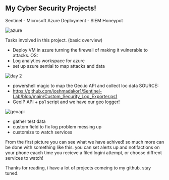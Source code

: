 ## My Cyber Security Projects!

Sentinel - Microsoft Azure Deployment - SIEM Honeypot

![azure](https://user-images.githubusercontent.com/101017533/160874894-6c74baaf-b682-4c16-98f4-4c37670c6608.png)

Tasks involved in this project. (basic overview)

- Deploy VM in azure turning the firewall of making it vulnerable to attacks. OS: 
- Log analytics workspace for azure 
- set up azure sential to map attacks and data

 
![day 2](https://user-images.githubusercontent.com/101017533/160866599-d8facf6e-0cd9-4455-bf54-b7381d8da604.png)

- powershell magic to map the Geo.io API and collect loc data SOURCE:
- https://github.com/joshmadakor1/Sentinel-Lab/blob/main/Custom_Security_Log_Exporter.ps1
- GeoIP API + ps1 script and we have our geo logger!

![geoapi](https://user-images.githubusercontent.com/101017533/160871319-04a0f7b5-26cb-49bf-8237-36c774822db5.png)

- gather test data 
- custom field to fix log problem messing up
- customize to watch services 

 From the first picture you can see what we have achived! so much more can be done with something like this. you can set alerts up and notifactions on your phone eaach time you recieve a filed logini attempt, or choose diffrent services to watch! 

Thanks for reading, i have a lot of projects comeing to my github. stay tuned. 
